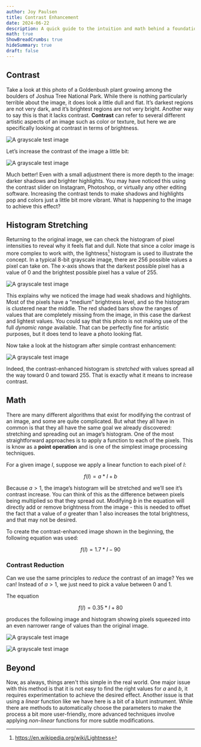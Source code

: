 ```yaml
---
author: Joy Paulsen
title: Contrast Enhancement
date: 2024-06-22
description: A quick guide to the intuition and math behind a foundational image enhancement task
math: true
ShowBreadCrumbs: true
hideSummary: true
draft: false
---
```


## Contrast

Take a look at this photo of a Goldenbush plant growing among the boulders of Joshua Tree National Park. While there is nothing particularly terrible about the image, it does look a little dull and flat. It’s darkest regions are not very dark, and it’s brightest regions are not very bright. Another way to say this is that it lacks contrast. **Contrast** can refer to several different artistic aspects of an image such as color or texture, but here we are specifically looking at contrast in terms of brightness.

![A grayscale test image](./images/original.jpg#center "A grayscale test image")

Let’s increase the contrast of the image a little bit:

![A grayscale test image](./images/contrast_enhanced.jpg#center "A grayscale test image")

Much better! Even with a small adjustment there is more depth to the image: darker shadows and brighter highlights. You may have noticed this using the contrast slider on Instagram, Photoshop, or virtually any other editing software. Increasing the contrast tends to make shadows and highlights pop and colors just a little bit more vibrant. What is happening to the image to achieve this effect?

## Histogram Stretching

Returning to the original image, we can check the histogram of pixel intensities to reveal why it feels flat and dull. Note that since a color image is more complex to work with, the lightness[^1] histogram is used to illustrate the concept. In a typical 8-bit grayscale image, there are 256 possible values a pixel can take on. The x-axis shows that the darkest possible pixel has a value of 0 and the brightest possible pixel has a value of 255.

![A grayscale test image](./images/original_histogram.png#center "A grayscale test image")

This explains why we noticed the image had weak shadows and highlights. Most of the pixels have a “medium” brightness level, and so the histogram is clustered near the middle. The red shaded bars show the ranges of values that are completely missing from the image, in this case the darkest and lightest values. You could say that this photo is not making use of the full *dynamic range* available. That can be perfectly fine for artistic purposes, but it does tend to leave a photo looking flat.

Now take a look at the histogram after simple contrast enhancement:

![A grayscale test image](./images/contrast_enhanced_histogram.png#center "A grayscale test image")

Indeed, the contrast-enhanced histogram is *stretched* with values spread all the way toward 0 and toward 255. That is exactly what it means to increase contrast.

## Math

There are many different algorithms that exist for modifying the contrast of an image, and some are quite complicated. But what they all have in common is that they all have the same goal we already discovered: stretching and spreading out an image’s histogram. One of the most straightforward approaches is to apply a function to each of the pixels. This is know as a **point operation** and is one of the simplest image processing techniques.

For a given image $I$, suppose we apply a linear function to each pixel of $I$:

$$
f(I) = a * I + b
$$

Because $a > 1$, the image’s histogram will be stretched and we’ll see it’s contrast increase. You can think of this as the difference between pixels being multiplied so that they spread out. Modifying $b$ in the equation will directly add or remove brightness from the image - this is needed to offset the fact that a value of $a$ greater than 1 also increases the total brightness, and that may not be desired.

To create the contrast-enhanced image shown in the beginning, the following equation was used:

$$
f(I) = 1.7 * I - 90
$$


### Contrast Reduction

Can we use the same principles to *reduce* the contrast of an image? Yes we can! Instead of $a > 1$, we just need to pick a value between 0 and 1.

The equation 

$$
f(I) = 0.35 * I + 80
$$

produces the following image and histogram showing pixels squeezed into an even narrower range of values than the original image.

![A grayscale test image](./images/contrast_reduced.jpg#center "A grayscale test image")

![A grayscale test image](./images/contrast_reduced_histogram.png#center "A grayscale test image")


## Beyond

Now, as always, things aren't this simple in the real world. One major issue with this method is that it is not easy to find the right values for $a$ and $b$, it requires experimentation to achieve the desired effect. Another issue is that using a *linear* function like we have here is a bit of a blunt instrument. While there are methods to automatically choose the parameters to make the process a bit more user-friendly, more advanced techniques involve applying *non-linear* functions for more subtle modifications.




[^1]: https://en.wikipedia.org/wiki/Lightness


